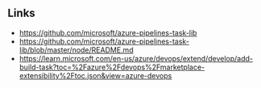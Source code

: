 ## Links
* https://github.com/microsoft/azure-pipelines-task-lib
* https://github.com/microsoft/azure-pipelines-task-lib/blob/master/node/README.md
* https://learn.microsoft.com/en-us/azure/devops/extend/develop/add-build-task?toc=%2Fazure%2Fdevops%2Fmarketplace-extensibility%2Ftoc.json&view=azure-devops